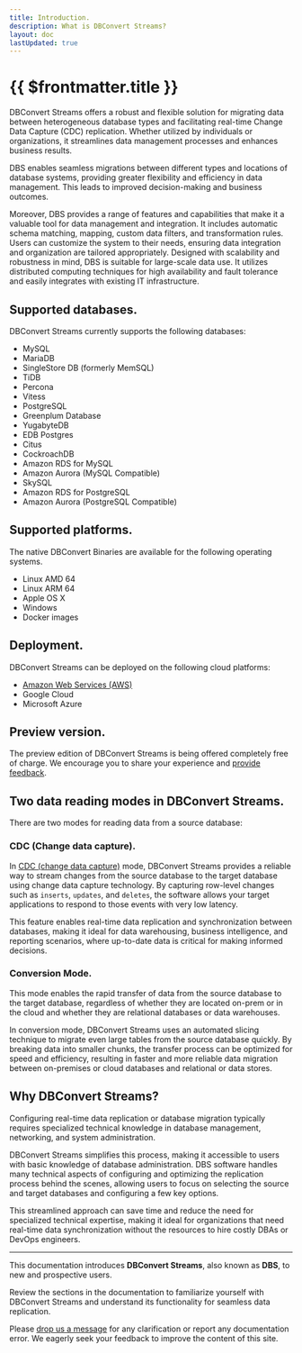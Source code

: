 ```yaml
---
title: Introduction.
description: What is DBConvert Streams?
layout: doc
lastUpdated: true
---
```


# {{ $frontmatter.title }}

DBConvert Streams offers a robust and flexible solution for migrating data between heterogeneous database types and facilitating real-time Change Data Capture (CDC) replication. Whether utilized by individuals or organizations, it streamlines data management processes and enhances business results.

DBS enables seamless migrations between different types and locations of database systems, providing greater flexibility and efficiency in data management. This leads to improved decision-making and business outcomes.

Moreover, DBS provides a range of features and capabilities that make it a valuable tool for data management and integration. It includes automatic schema matching, mapping, custom data filters, and transformation rules. Users can customize the system to their needs, ensuring data integration and organization are tailored appropriately. Designed with scalability and robustness in mind, DBS is suitable for large-scale data use. It utilizes distributed computing techniques for high availability and fault tolerance and easily integrates with existing IT infrastructure.

## Supported databases.

DBConvert Streams currently supports the following databases:

- MySQL
- MariaDB
- SingleStore DB (formerly MemSQL)
- TiDB
- Percona
- Vitess
- PostgreSQL   
- Greenplum Database 
- YugabyteDB
- EDB Postgres
- Citus
- CockroachDB
- Amazon RDS for MySQL
- Amazon Aurora (MySQL Compatible)
- SkySQL
- Amazon RDS for PostgreSQL
- Amazon Aurora (PostgreSQL Compatible)

## Supported platforms.
The native DBConvert Binaries are available for the following operating systems. 
- Linux AMD 64
- Linux ARM 64
- Apple OS X
- Windows
- Docker images

## Deployment.
DBConvert Streams can be deployed on the following cloud platforms: 
- [Amazon Web Services (AWS)](/guide/deploy-ec2)
- Google Cloud
- Microsoft Azure

## Preview version.
The preview edition of DBConvert Streams is being offered completely free of charge. We encourage you to share your experience and [provide feedback](mailto:streams@dbconvert.com).

## Two data reading modes in DBConvert Streams.

There are two modes for reading data from a source database:

### CDC (Change data capture).   
In [CDC (change data capture)](/sources/what-is-cdc) mode, DBConvert Streams provides a reliable way to stream changes from the source database to the target database using change data capture technology. By capturing row-level changes such as `inserts`, `updates`, and `deletes`, the software allows your target applications to respond to those events with very low latency. 

This feature enables real-time data replication and synchronization between databases, making it ideal for data warehousing, business intelligence, and reporting scenarios, where up-to-date data is critical for making informed decisions.

### Conversion Mode.

This mode enables the rapid transfer of data from the source database to the target database, regardless of whether they are located on-prem or in the cloud and whether they are relational databases or data warehouses. 


In conversion mode, DBConvert Streams uses an automated slicing technique to migrate even large tables from the source database quickly. By breaking data into smaller chunks, the transfer process can be optimized for speed and efficiency, resulting in faster and more reliable data migration between on-premises or cloud databases and relational or data stores.


## Why DBConvert Streams? 
Configuring real-time data replication or database migration typically requires specialized technical knowledge in database management, networking, and system administration. 

DBConvert Streams simplifies this process, making it accessible to users with basic knowledge of database administration. DBS software handles many technical aspects of configuring and optimizing the replication process behind the scenes, allowing users to focus on selecting the source and target databases and configuring a few key options. 

This streamlined approach can save time and reduce the need for specialized technical expertise, making it ideal for organizations that need real-time data synchronization without the resources to hire costly DBAs or DevOps engineers.





---

This documentation introduces **DBConvert Streams**, also known as **DBS**, to new and prospective users.

Review the sections in the documentation to familiarize yourself with DBConvert Streams and understand its functionality for seamless data replication.

Please [drop us a message](mailto:streams@dbconvert.com) for any clarification or report any documentation error. We eagerly seek your feedback to improve the content of this site.
